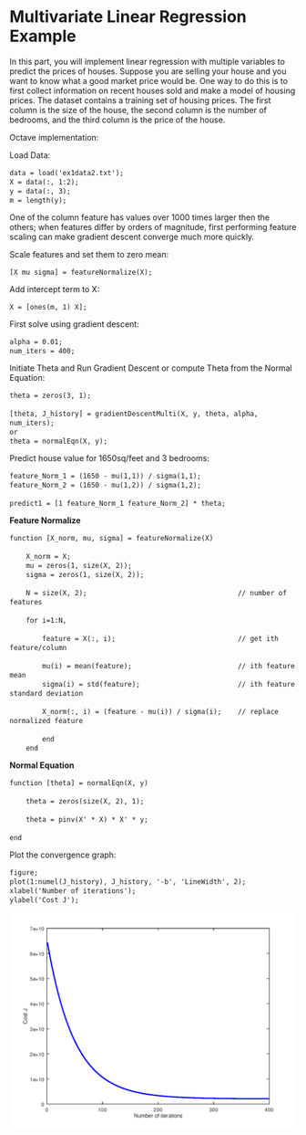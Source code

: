 # Multivariate Linear Regression Example

In this part, you will implement linear regression with multiple variables to predict the prices of houses. Suppose you are selling your house and you want to know what a good market price would be. One way to do this is to first collect information on recent houses sold and make a model of housing prices.
The dataset contains a training set of housing prices. The first column is the size of the house, the second column is the number of bedrooms, and the third column is the price of the house.

Octave implementation:

Load Data:

	data = load('ex1data2.txt');
	X = data(:, 1:2);
	y = data(:, 3);
	m = length(y);

One of the column feature has values over 1000 times larger then the others; when features differ by orders of magnitude, first performing feature scaling can make gradient descent converge much more quickly.

Scale features and set them to zero mean:

	[X mu sigma] = featureNormalize(X);

Add intercept term to X:

	X = [ones(m, 1) X];

First solve using gradient descent:

	alpha = 0.01;
	num_iters = 400;

Initiate Theta and Run Gradient Descent or compute Theta from the Normal Equation:

	theta = zeros(3, 1);

	[theta, J_history] = gradientDescentMulti(X, y, theta, alpha, num_iters);
	or
	theta = normalEqn(X, y);

Predict house value for 1650sq/feet and 3 bedrooms:

	feature_Norm_1 = (1650 - mu(1,1)) / sigma(1,1);
	feature_Norm_2 = (1650 - mu(1,2)) / sigma(1,2);
	
	predict1 = [1 feature_Norm_1 feature_Norm_2] * theta;

__Feature Normalize__

	function [X_norm, mu, sigma] = featureNormalize(X)

		X_norm = X;
		mu = zeros(1, size(X, 2));
		sigma = zeros(1, size(X, 2));

		N = size(X, 2);                                		// number of features

		for i=1:N,

    		feature = X(:, i);                         		// get ith feature/column

    		mu(i) = mean(feature);                     		// ith feature mean
    		sigma(i) = std(feature);                   		// ith feature standard deviation

    		X_norm(:, i) = (feature - mu(i)) / sigma(i); 	// replace normalized feature
    
  			end
		end

__Normal Equation__

	function [theta] = normalEqn(X, y)

		theta = zeros(size(X, 2), 1);

		theta = pinv(X' * X) * X' * y;

	end

Plot the convergence graph:

	figure;
	plot(1:numel(J_history), J_history, '-b', 'LineWidth', 2);
	xlabel('Number of iterations');
	ylabel('Cost J');

![alt text](/Week_2/Octave_MatlabTutorials/Assets/ConvergenceGraph.png)